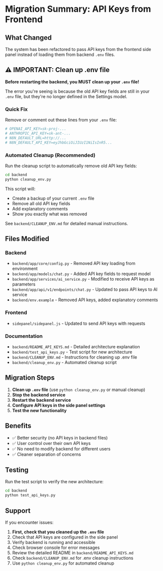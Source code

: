 # Migration Summary: API Keys from Frontend

## What Changed

The system has been refactored to pass API keys from the frontend side panel instead of loading them from backend `.env` files.

## ⚠️ IMPORTANT: Clean up .env file

**Before restarting the backend, you MUST clean up your `.env` file!**

The error you're seeing is because the old API key fields are still in your `.env` file, but they're no longer defined in the Settings model.

### Quick Fix

Remove or comment out these lines from your `.env` file:
```bash
# OPENAI_API_KEY=sk-proj-...
# ANTHROPIC_API_KEY=sk-ant-...
# N8N_DEFAULT_URL=http://...
# N8N_DEFAULT_API_KEY=eyJhbGciOiJIUzI1NiIsInR5...
```

### Automated Cleanup (Recommended)

Run the cleanup script to automatically remove old API key fields:
```bash
cd backend
python cleanup_env.py
```

This script will:
- Create a backup of your current `.env` file
- Remove all old API key fields
- Add explanatory comments
- Show you exactly what was removed

See `backend/CLEANUP_ENV.md` for detailed manual instructions.

## Files Modified

### Backend
- `backend/app/core/config.py` - Removed API key loading from environment
- `backend/app/models/chat.py` - Added API key fields to request model
- `backend/app/services/ai_service.py` - Modified to receive API keys as parameters
- `backend/app/api/v1/endpoints/chat.py` - Updated to pass API keys to AI service
- `backend/env.example` - Removed API keys, added explanatory comments

### Frontend
- `sidepanel/sidepanel.js` - Updated to send API keys with requests

### Documentation
- `backend/README_API_KEYS.md` - Detailed architecture explanation
- `backend/test_api_keys.py` - Test script for new architecture
- `backend/CLEANUP_ENV.md` - Instructions for cleaning up .env file
- `backend/cleanup_env.py` - Automated cleanup script

## Migration Steps

1. **Clean up `.env` file** (use `python cleanup_env.py` or manual cleanup)
2. **Stop the backend service**
3. **Restart the backend service**
4. **Configure API keys in the side panel settings**
5. **Test the new functionality**

## Benefits

- ✅ Better security (no API keys in backend files)
- ✅ User control over their own API keys
- ✅ No need to modify backend for different users
- ✅ Cleaner separation of concerns

## Testing

Run the test script to verify the new architecture:
```bash
cd backend
python test_api_keys.py
```

## Support

If you encounter issues:
1. **First, check that you cleaned up the `.env` file**
2. Check that API keys are configured in the side panel
3. Verify backend is running and accessible
4. Check browser console for error messages
5. Review the detailed README in `backend/README_API_KEYS.md`
6. Check `backend/CLEANUP_ENV.md` for .env cleanup instructions
7. Use `python cleanup_env.py` for automated cleanup
